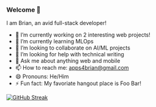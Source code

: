 ### Welcome 👋

I am Brian, an avid full-stack developer!

- 🔭 I’m currently working on 2 interesting web projects!
- 🌱 I’m currently learning MLOps
- 👯 I’m looking to collaborate on AI/ML projects
- 🤔 I’m looking for help with technical writing
- 💬 Ask me about anything web and mobile
- 📫 How to reach me: apps4brian@gmail.com
- 😄 Pronouns: He/Him
- ⚡ Fun fact: My favoriate hangout place is Foo Bar!

[![GitHub Streak](https://streak-stats.demolab.com/?user=kiidbrian)](https://git.io/streak-stats)

<!--
**kiidbrian/kiidbrian** is a ✨ _special_ ✨ repository because its `README.md` (this file) appears on your GitHub profile.

Here are some ideas to get you started:

- 🔭 I’m currently working on ...
- 🌱 I’m currently learning ...
- 👯 I’m looking to collaborate on ...
- 🤔 I’m looking for help with ...
- 💬 Ask me about ...
- 📫 How to reach me: ...
- 😄 Pronouns: ...
- ⚡ Fun fact: ...
-->
